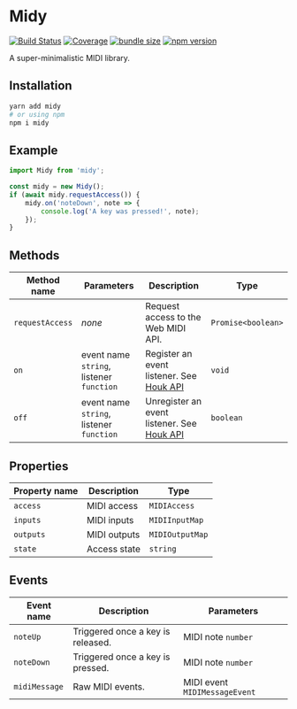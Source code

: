 # Midy

[![Build Status](https://img.shields.io/gitlab/pipeline/krmax44/midy)](https://gitlab.com/krmax44/midy/pipelines)
[![Coverage](https://gitlab.com/krmax44/midy/badges/master/coverage.svg?style=flat)](https://gitlab.com/krmax44/midy/pipelines)
[![bundle size](https://img.shields.io/bundlephobia/minzip/midy)](https://bundlephobia.com/result?p=midy)
[![npm version](https://img.shields.io/npm/v/midy)](https://www.npmjs.com/package/midy)

A super-minimalistic MIDI library.

## Installation

```bash
yarn add midy
# or using npm
npm i midy
```

## Example

```js
import Midy from 'midy';

const midy = new Midy();
if (await midy.requestAccess()) {
	midy.on('noteDown', note => {
		console.log('A key was pressed!', note);
	});
}
```

## Methods

| Method name     | Parameters                               | Description                                                                        | Type               |
| --------------- | ---------------------------------------- | ---------------------------------------------------------------------------------- | ------------------ |
| `requestAccess` | _none_                                   | Request access to the Web MIDI API.                                                | `Promise<boolean>` |
| `on`            | event name `string`, listener `function` | Register an event listener. See [Houk API](https://github.com/krmax44/houk/#api)   | `void`             |
| `off`           | event name `string`, listener `function` | Unregister an event listener. See [Houk API](https://github.com/krmax44/houk/#api) | `boolean`          |

## Properties

| Property name | Description  | Type            |
| ------------- | ------------ | --------------- |
| `access`      | MIDI access  | `MIDIAccess`    |
| `inputs`      | MIDI inputs  | `MIDIInputMap`  |
| `outputs`     | MIDI outputs | `MIDIOutputMap` |
| `state`       | Access state | `string`        |

## Events

| Event name    | Description                       | Parameters                    |
| ------------- | --------------------------------- | ----------------------------- |
| `noteUp`      | Triggered once a key is released. | MIDI note `number`            |
| `noteDown`    | Triggered once a key is pressed.  | MIDI note `number`            |
| `midiMessage` | Raw MIDI events.                  | MIDI event `MIDIMessageEvent` |
